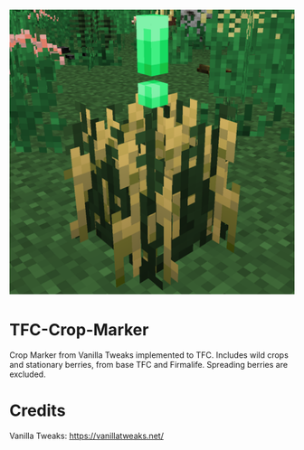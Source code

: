 ![Logo](https://raw.githubusercontent.com/HermitOwO/TFC-Crop-Marker/master/base/pack.png)
==============

# TFC-Crop-Marker
 Crop Marker from Vanilla Tweaks implemented to TFC.
 Includes wild crops and stationary berries, from base TFC and Firmalife.
 Spreading berries are excluded.

# Credits
 Vanilla Tweaks: https://vanillatweaks.net/
